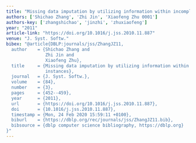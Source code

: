 ```yaml
---
title: "Missing data imputation by utilizing information within incomplete instances"
authors: ['Shichao Zhang', 'Zhi Jin', 'Xiaofeng Zhu 0001']
authors-key: ['zhangshichao', 'jinzhi', 'zhuxiaofeng']
year: "2011"
article-link: "https://doi.org/10.1016/j.jss.2010.11.887"
venue: "J. Syst. Softw."
bibex: "@article{DBLP:journals/jss/ZhangJZ11,
  author    = {Shichao Zhang and
               Zhi Jin and
               Xiaofeng Zhu},
  title     = {Missing data imputation by utilizing information within incomplete
               instances},
  journal   = {J. Syst. Softw.},
  volume    = {84},
  number    = {3},
  pages     = {452--459},
  year      = {2011},
  url       = {https://doi.org/10.1016/j.jss.2010.11.887},
  doi       = {10.1016/j.jss.2010.11.887},
  timestamp = {Mon, 24 Feb 2020 15:59:11 +0100},
  biburl    = {https://dblp.org/rec/journals/jss/ZhangJZ11.bib},
  bibsource = {dblp computer science bibliography, https://dblp.org}
}"
---
```

